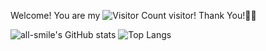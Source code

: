 
Welcome! You are my ![Visitor Count](https://profile-counter.glitch.me/zhf521/count.svg) visitor! Thank You!🎉🎉

![all-smile's GitHub stats](https://github-readme-stats.vercel.app/api?username=zhf521&show_icons=true&theme=tokyonight)
![Top Langs](https://github-readme-stats.vercel.app/api/top-langs/?username=zhf521&layout=compact&theme=tokyonight)
